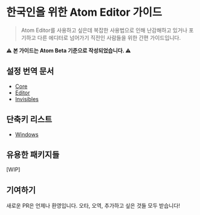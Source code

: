 # 한국인을 위한 Atom Editor 가이드

> Atom Editor를 사용하고 싶은데 복잡한 사용법으로 인해 난감해하고 있거나 포기하고 다른
> 에디터로 넘어가기 직전인 사람들을 위한 간편 가이드입니다.

**:warning: 본 가이드는 Atom Beta 기준으로 작성되었습니다. :warning:**

## 설정 번역 문서

* [Core](./settings/core.md)
* [Editor](./settings/editor.md)
* [Invisibles](./settings/invisibles.md)

## 단축키 리스트

* [Windows](./shortcuts/windows.md)

## 유용한 패키지들

[WIP]

## 기여하기

새로운 PR은 언제나 환영입니다. 오타, 오역, 추가하고 싶은 것들 모두 받습니다!
